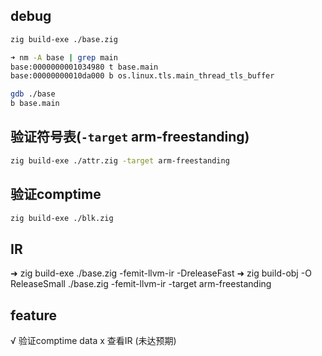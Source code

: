 ## debug
```sh
zig build-exe ./base.zig
```

```sh
➜ nm -A base | grep main
base:0000000001034980 t base.main
base:00000000010da000 b os.linux.tls.main_thread_tls_buffer

```


```sh
gdb ./base
b base.main
```

## 验证符号表(`-target` arm-freestanding)
```sh
zig build-exe ./attr.zig -target arm-freestanding
```




## 验证comptime
```sh
zig build-exe ./blk.zig
```




## IR
➜  zig build-exe ./base.zig -femit-llvm-ir -DreleaseFast
➜  zig build-obj -O ReleaseSmall ./base.zig -femit-llvm-ir -target arm-freestanding 


## feature
√ 验证comptime data
x 查看IR (未达预期)
